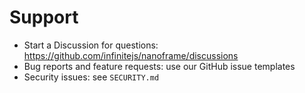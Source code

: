 # Support

- Start a Discussion for questions: https://github.com/infinitejs/nanoframe/discussions
- Bug reports and feature requests: use our GitHub issue templates
- Security issues: see `SECURITY.md`
